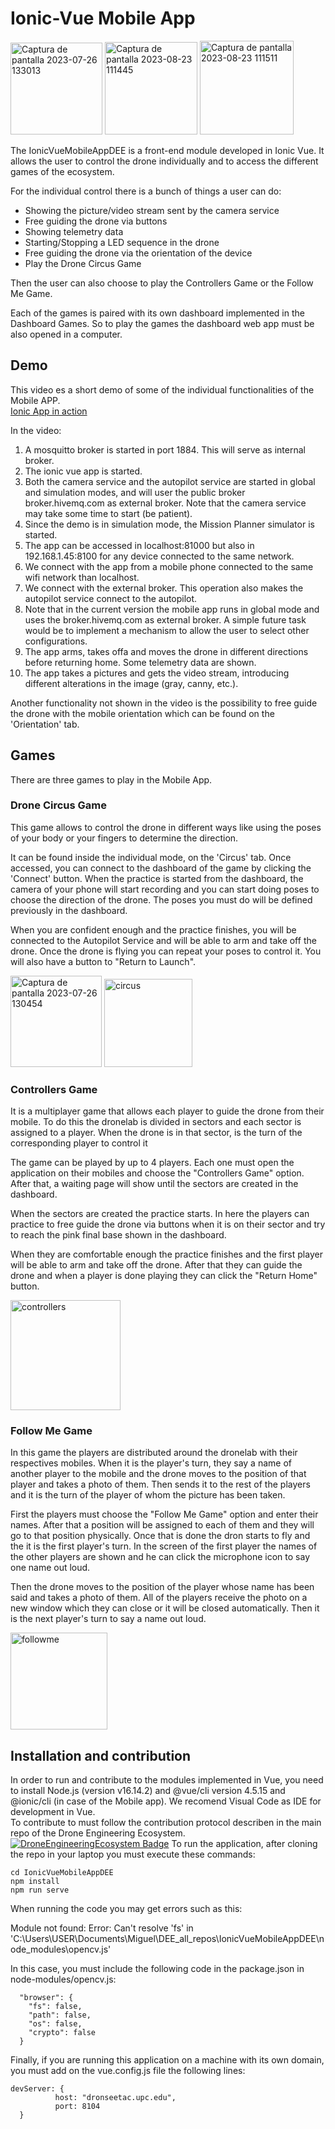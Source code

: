 # Ionic-Vue Mobile App
<img width="147" alt="Captura de pantalla 2023-07-26 133013" src="https://github.com/JoanaOP/IonicVueMobileAppDEE/assets/73441184/32831254-95ac-4c22-a088-e43465042e08">
<img width="148" alt="Captura de pantalla 2023-08-23 111445" src="https://github.com/JoanaOP/IonicVueMobileAppDEE/assets/73441184/eb033c4a-e578-41c4-a8b9-8881b6ae864e">
<img width="150" alt="Captura de pantalla 2023-08-23 111511" src="https://github.com/JoanaOP/IonicVueMobileAppDEE/assets/73441184/8e579d0d-0010-4866-8994-dab152a8d4df">


The IonicVueMobileAppDEE is a front-end module developed in Ionic Vue. It allows the user to control the drone individually and to access the different games of the ecosystem.

For the individual control there is a bunch of things a user can do:
- Showing the picture/video stream sent by the camera service
- Free guiding the drone via buttons
- Showing telemetry data
- Starting/Stopping a LED sequence in the drone
- Free guiding the drone via the orientation of the device
- Play the Drone Circus Game

Then the user can also choose to play the Controllers Game or the Follow Me Game.

Each of the games is paired with its own dashboard implemented in the Dashboard Games. So to play the games the dashboard web app must be also opened in a computer.

## Demo
This video es a short demo of some of the individual functionalities of the Mobile APP.   
[Ionic App in action](https://www.youtube.com/watch?v=iDihSNpX-gs)   

In the video:
1. A mosquitto broker is started in port 1884. This will serve as internal broker.   
2. The ionic vue app is started. 
3. Both the camera service and the autopilot service are started in global and simulation modes, and will user the public broker broker.hivemq.com as external broker. Note that the camera service may take some time to start (be patient).    
4. Since the demo is in simulation mode, the Mission Planner simulator is started.   
5. The app can be accessed in localhost:81000 but also in 192.168.1.45:8100 for any device connected to the same network.     
6. We connect with the app from a mobile phone connected to the same wifi network than localhost.    
7. We connect with the external broker. This operation also makes the autopilot service connect to the autopilot.    
8. Note that in the current version the mobile app runs in global mode and uses the broker.hivemq.com as external broker. A simple future task would be to implement a mechanism to allow the user to select other configurations.    
9. The app arms, takes offa and moves the drone in different directions before returning home. Some telemetry data are shown.    
10. The app takes a pictures and gets the video stream, introducing different alterations in the image (gray, canny, etc.).   

Another functionality not shown in the video is the possibility to free guide the drone with the mobile orientation which can be found on the 'Orientation' tab.

## Games

There are three games to play in the Mobile App.

### Drone Circus Game

This game allows to control the drone in different ways like using the poses of your body or your fingers to determine the direction.

It can be found inside the individual mode, on the 'Circus' tab. Once accessed, you can connect to the dashboard of the game by clicking the 'Connect' button. When the practice is started from the dashboard, the camera of your phone will start recording and you can start doing poses to choose the direction of the drone. The poses you must do will be defined previously in the dashboard.

When you are confident enough and the practice finishes, you will be connected to the Autopilot Service and will be able to arm and take off the drone. Once the drone is flying you can repeat your poses to control it. You will also have a button to "Return to Launch".

<img width="146" alt="Captura de pantalla 2023-07-26 130454" src="https://github.com/JoanaOP/IonicVueMobileAppDEE/assets/73441184/54293c00-5fad-43ea-9efc-4ea6e1d5a917">
<img width="141" alt="circus" src="https://github.com/JoanaOP/IonicVueMobileAppDEE/assets/73441184/8eef1e7a-77b4-4095-990b-e54de1242220">


### Controllers Game

It is a multiplayer game that allows each player to guide the drone from their mobile. To do this the dronelab is divided in sectors and each sector is assigned to a player. When the drone is in that sector, is the turn of the corresponding player to control it

The game can be played by up to 4 players. Each one must open the application on their mobiles and choose the "Controllers Game" option. After that, a waiting page will show until the sectors are created in the dashboard. 

When the sectors are created the practice starts. In here the players can practice to free guide the drone via buttons when it is on their sector and try to reach the pink final base shown in the dashboard.

When they are comfortable enough the practice finishes and the first player will be able to arm and take off the drone. After that they can guide the drone and when a player is done playing they can click the "Return Home" button.

<img width="176" alt="controllers" src="https://github.com/JoanaOP/IonicVueMobileAppDEE/assets/73441184/ebdb05e9-944d-49e6-b404-b63c99ee8aaa">


### Follow Me Game

In this game the players are distributed around the dronelab with their respectives mobiles. When it is the player's turn, they say a name of another player to the mobile and the drone moves to the position of that player and takes a photo of them. Then sends it to the rest of the players and it is the turn of the player of whom the picture has been taken.

First the players must choose the "Follow Me Game" option and enter their names. After that a position will be assigned to each of them and they will go to that position physically. Once that is done the dron starts to fly and the it is the first player's turn. In the screen of the first player the names of the other players are shown and he can click the microphone icon to say one name out loud.

Then the drone moves to the position of the player whose name has been said and takes a photo of them. All of the players receive the photo on a new window which they can close or it will be closed automatically. Then it is the next player's turn to say a name out loud.

<img width="155" alt="followme" src="https://github.com/JoanaOP/IonicVueMobileAppDEE/assets/73441184/3767d9de-0efd-4cc4-8f9d-8c91b085f069">


## Installation and contribution
In order to run and contribute to the modules implemented in Vue, you need to install Node.js (version v16.14.2) and @vue/cli version 4.5.15 and @ionic/cli (in case of the Mobile app). We recomend Visual Code as IDE for development in Vue.    
To contribute to must follow the contribution protocol describen in the main repo of the Drone Engineering Ecosystem.
[![DroneEngineeringEcosystem Badge](https://img.shields.io/badge/DEE-MainRepo-brightgreen.svg)](https://github.com/dronsEETAC/DroneEngineeringEcosystemDEE)
To run the application, after cloning the repo in your laptop you must execute these commands:
```
cd IonicVueMobileAppDEE
npm install
npm run serve
```
When running the code you may get errors such as this:

Module not found: Error: Can't resolve 'fs' in 'C:\Users\USER\Documents\Miguel\DEE_all_repos\IonicVueMobileAppDEE\node_modules\opencv.js'

In this case, you must include the following code in the package.json in node-modules/opencv.js:     
```
  "browser": {
    "fs": false,
    "path": false,
    "os": false,
    "crypto": false
  }
  ```
Finally, if you are running this application on a machine with its own domain, you must add on the vue.config.js file the following lines:
```
devServer: {
          host: "dronseetac.upc.edu",
          port: 8104
  }
```




